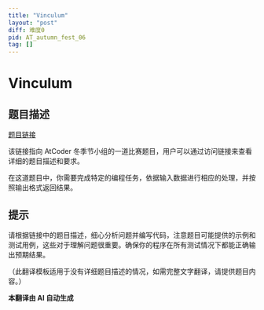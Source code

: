 ```yaml
---
title: "Vinculum"
layout: "post"
diff: 难度0
pid: AT_autumn_fest_06
tag: []
---
```


# Vinculum

## 题目描述

[题目链接](https://atcoder.jp/contests/autumn_fest/tasks/autumn_fest_06)

该链接指向 AtCoder 冬季节小组的一道比赛题目，用户可以通过访问链接来查看详细的题目描述和要求。

在这道题目中，你需要完成特定的编程任务，依据输入数据进行相应的处理，并按照输出格式返回结果。

## 提示

请根据链接中的题目描述，细心分析问题并编写代码，注意题目可能提供的示例和测试用例，这些对于理解问题很重要。确保你的程序在所有测试情况下都能正确输出预期结果。

（此翻译模板适用于没有详细题目描述的情况，如需完整文字翻译，请提供题目内容。）

 **本翻译由 AI 自动生成**


